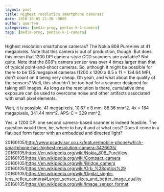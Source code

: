 ```yaml
---
layout: post
title: Highest resolution smartphone cameras?
date: 2016-10-05 21:20 -0600
author: quorten
categories: [media-prog, pentax-k-1-camera]
tags: [media-prog, pentax-k-1-camera]
---
```


Highest resolution smartphone cameras?  The Nokia 808 PureView at 41
megapixels.  Note that this camera is out of production, though.  But
does this mean that 1200 DPI camera-style CCD scanners are available?
Not quite.  Note that the 808's camera sensor was over 4 times larger
than that of typical point-and-shoot cameras.  So, although it might
be possible for there to be 135 megapixel cameras (1200 x 1200 x 8.5 x
11 = 134.64 MP), don't count on it being very cheap.  Oh yeah, and
what about the quality of the sensors?  Well, this shouldn't be too
bad for a scanner designed for taking still images.  As long as the
resolution is there, cumulative time exposure can be used to overcome
noise and other artifacts associated with small pixel elements.

Wait, it is possible.  41 megapixels, 10.67 x 8 mm.  85.36 mm^2.  4x =
164 megapixels, 341.44 mm^2.  APS-C = 329 mm^2.

Yes, a 1200 DPI one second camera-based scanner is indeed feasible.
The question would then, be, where to buy it and at what cost?  Does
it come in a flat-bed form factor with an embedded and directed light?

20160105/http://www.pcadvisor.co.uk/feature/mobile-phone/which-smartphone-has-highest-resolution-camera-3426635/  
20160105/https://en.wikipedia.org/wiki/Nokia_808_PureView  
20160105/https://en.wikipedia.org/wiki/Compact_camera  
20160105/https://en.wikipedia.org/wiki/Bridge_camera  
20160105/https://en.wikipedia.org/wiki/Orb_%28optics%29  
20160105/https://en.wikipedia.org/wiki/Digital_single-lens_reflex_camera#Larger_sensor_sizes_and_better_image_quality  
20160105/https://en.wikipedia.org/wiki/Image_sensor_format

